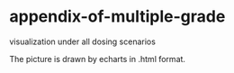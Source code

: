 # appendix-of-multiple-grade
visualization under all dosing scenarios

The picture is drawn by echarts in .html format.
